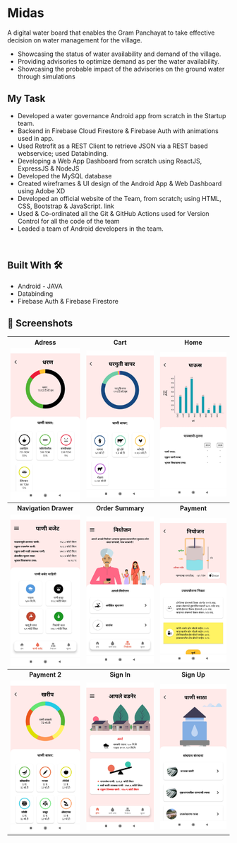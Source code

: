 # Midas


A digital water board that enables the Gram Panchayat to take effective decision on water management for the village.


- Showcasing the status of water availability and demand of the village.
- Providing advisories to optimize demand as per the water availability.
- Showcasing the probable impact of the advisories on the ground water through simulations



## My Task

- Developed a water governance Android app from scratch in the Startup team.
- Backend in Firebase Cloud Firestore & Firebase Auth with animations used in app.
- Used Retrofit as a REST Client to retrieve JSON via a REST based webservice; used Databinding.
-	Developing a Web App Dashboard from scratch using ReactJS, ExpressJS & NodeJS
-	Developed the MySQL database 
-	Created wireframes & UI design of the Android App & Web Dashboard using Adobe XD
-	Developed an official website of the Team, from scratch; using HTML, CSS, Bootstrap & JavaScript.   link
-	Used & Co-ordinated all the Git & GitHub Actions used for Version Control for all the code of the team
-	Leaded a team of Android developers in the team.

<BR>
  
## Built With 🛠

  
  - Android - JAVA
  - Databinding
  - Firebase Auth & Firebase Firestore
  
  
## 📸 Screenshots

<table>
  <tr>
    <th>Adress</th>
    <th>Cart</th>
    <th>Home</th>
  </tr>
  <tr>
    <td><img src="https://github.com/KulkarniAtharva/Midas/blob/master/screenshots/s1.jpg?raw=true" width="250px"></td>
    <td><img src="https://github.com/KulkarniAtharva/Midas/blob/master/screenshots/s2.jpg?raw=true" width="250px"></td>
    <td><img src="https://github.com/KulkarniAtharva/Midas/blob/master/screenshots/s3.jpg?raw=true" width="250px"></td>
  </tr>
 
 <tr>
    <th>Navigation Drawer</th>
    <th>Order Summary</th>
    <th>Payment</th>
  </tr>
  <tr>
    <td><img src="https://github.com/KulkarniAtharva/Midas/blob/master/screenshots/s4.jpg?raw=true" width="250px"></td>
    <td><img src="https://github.com/KulkarniAtharva/Midas/blob/master/screenshots/s5.jpg?raw=true" width="250px"></td>
    <td><img src="https://github.com/KulkarniAtharva/Midas/blob/master/screenshots/s6.jpg?raw=true" width="250px"></td>
  </tr>
  
  <tr>
    <th>Payment 2</th>
    <th>Sign In</th>
    <th>Sign Up</th>
  </tr>
  <tr>
    <td><img src="https://github.com/KulkarniAtharva/Midas/blob/master/screenshots/s7.jpg?raw=true" width="250px"></td>
    <td><img src="https://github.com/KulkarniAtharva/Midas/blob/master/screenshots/s8.jpg?raw=true" width="250px"></td>
    <td><img src="https://github.com/KulkarniAtharva/Midas/blob/master/screenshots/s9.jpg?raw=true" width="250px"></td>
  </tr>
</table>  
  
